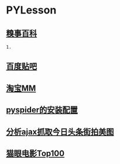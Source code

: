 # PYLesson

## [糗事百科](https://github.com/lucky9322/PYLesson/tree/master/src/main/qiubai)

	1.

## [百度贴吧](https://github.com/lucky9322/PYLesson/tree/master/src/main/baidutieba)


## [淘宝MM](https://github.com/lucky9322/PYLesson/tree/master/src/main/taobao)

## [pyspider的安装配置](https://github.com/lucky9322/PYLesson/tree/master/src/main/pyspider_lib)

## [分析ajax抓取今日头条街拍美图](https://github.com/lucky9322/PYLesson/tree/master/src/main/jiepai)

## [猫眼电影Top100](https://github.com/lucky9322/PYLesson/tree/master/src/main/maoyantop100)